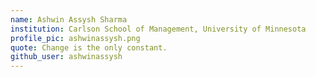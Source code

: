 ```yaml
---
name: Ashwin Assysh Sharma
institution: Carlson School of Management, University of Minnesota
profile_pic: ashwinassysh.png
quote: Change is the only constant.
github_user: ashwinassysh
---
```


